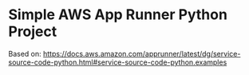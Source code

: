# Simple AWS App Runner Python Project
Based on: https://docs.aws.amazon.com/apprunner/latest/dg/service-source-code-python.html#service-source-code-python.examples
